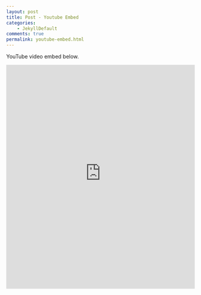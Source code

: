 ```yaml
---
layout: post
title: Post - Youtube Embed
categories:
    - JekyllDefault
comments: true
permalink: youtube-embed.html
---
```



YouTube video embed below.

<iframe style="width: 100%; height: 600px;" src="https://www.youtube-nocookie.com/embed/l2Of1-d5E5o?controls=0&amp;showinfo=0" frameborder="0" allowfullscreen></iframe>
